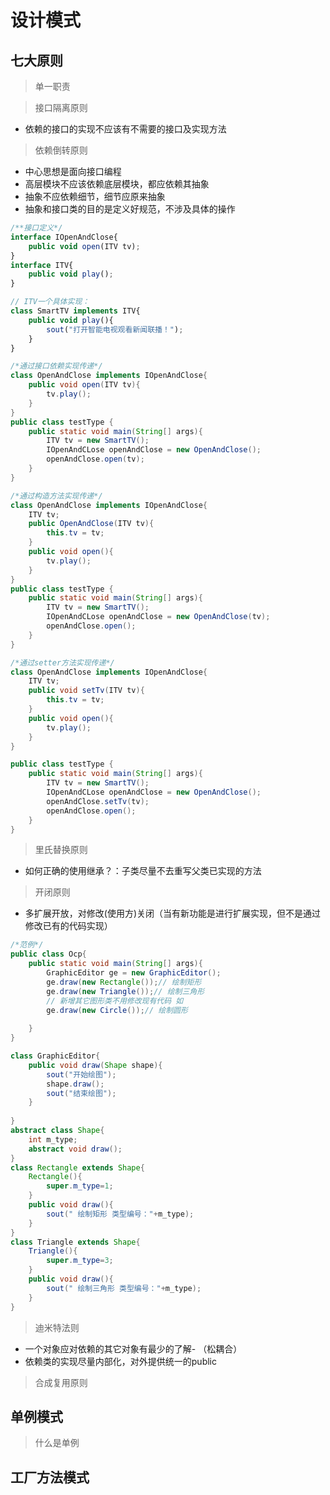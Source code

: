 # 设计模式

## 七大原则

> 单一职责

> 接口隔离原则

- 依赖的接口的实现不应该有不需要的接口及实现方法

> 依赖倒转原则

* 中心思想是面向接口编程
* 高层模块不应该依赖底层模块，都应依赖其抽象
* 抽象不应依赖细节，细节应原来抽象
* 抽象和接口类的目的是定义好规范，不涉及具体的操作

```javascript
/**接口定义*/
interface IOpenAndClose{
    public void open(ITV tv);
} 
interface ITV{
    public void play();
}

// ITV一个具体实现：
class SmartTV implements ITV{
    public void play(){
        sout("打开智能电视观看新闻联播！");
    }
}
```



```java
/*通过接口依赖实现传递*/
class OpenAndClose implements IOpenAndClose{
    public void open(ITV tv){
        tv.play();
    }
}
public class testType {
    public static void main(String[] args){
        ITV tv = new SmartTV();
        IOpenAndCLose openAndClose = new OpenAndClose();
        openAndClose.open(tv);
    }
}
```

```java
/*通过构造方法实现传递*/
class OpenAndClose implements IOpenAndClose{
    ITV tv;
    public OpenAndClose(ITV tv){
        this.tv = tv;
    }
    public void open(){
        tv.play();
    }
}
public class testType {
    public static void main(String[] args){
        ITV tv = new SmartTV();
        IOpenAndCLose openAndClose = new OpenAndClose(tv);
        openAndClose.open();
    }
}
```


```java
/*通过setter方法实现传递*/
class OpenAndClose implements IOpenAndClose{
    ITV tv;
    public void setTv(ITV tv){
        this.tv = tv;
    }
    public void open(){
        tv.play();
    }
}

public class testType {
    public static void main(String[] args){
        ITV tv = new SmartTV();
        IOpenAndCLose openAndClose = new OpenAndClose();
        openAndClose.setTv(tv);
        openAndClose.open();
    }
}
```



> 里氏替换原则

- 如何正确的使用继承？：子类尽量不去重写父类已实现的方法

> 开闭原则

- 多扩展开放，对修改(使用方)关闭（当有新功能是进行扩展实现，但不是通过修改已有的代码实现）

```java
/*范例*/
public class Ocp{
    public static void main(String[] args){
        GraphicEditor ge = new GraphicEditor();
        ge.draw(new Rectangle());// 绘制矩形
        ge.draw(new Triangle());// 绘制三角形
        // 新增其它图形类不用修改现有代码 如
        ge.draw(new Circle());// 绘制圆形
        
    }
}

class GraphicEditor{
    public void draw(Shape shape){
        sout("开始绘图");
        shape.draw();
        sout("结束绘图");
    }
    
}
abstract class Shape{
    int m_type;
    abstract void draw();
}
class Rectangle extends Shape{
    Rectangle(){
        super.m_type=1;
    }
    public void draw(){
        sout(" 绘制矩形 类型编号："+m_type);
    }
}
class Triangle extends Shape{
    Triangle(){
        super.m_type=3;
    }
    public void draw(){
        sout(" 绘制三角形 类型编号："+m_type);
    }
}

```



> 迪米特法则

- 一个对象应对依赖的其它对象有最少的了解- （松耦合）
- 依赖类的实现尽量内部化，对外提供统一的public

> 合成复用原则

## 单例模式

> 什么是单例



## 工厂方法模式

